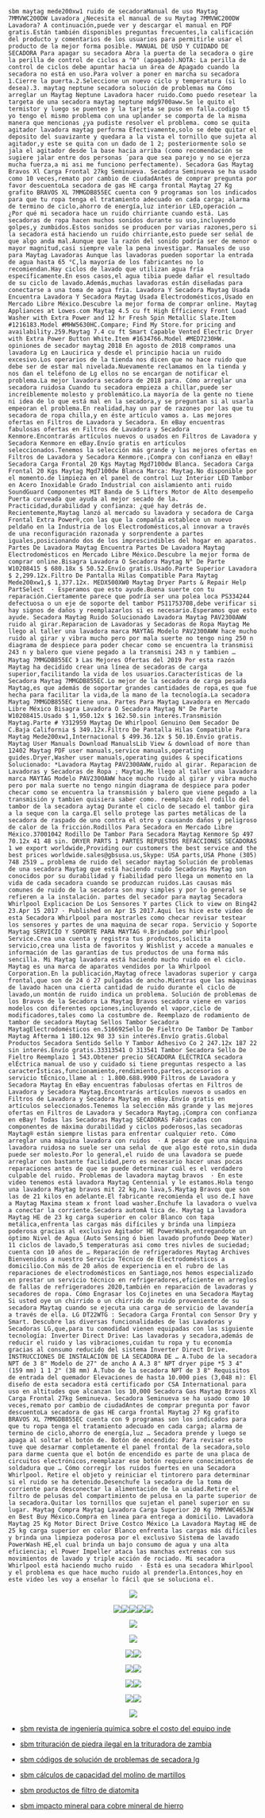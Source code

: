 
```
sbm maytag mede200xw1 ruido de secadoraManual de uso Maytag 7MMVWC200DW Lavadora ¿Necesita el manual de su Maytag 7MMVWC200DW Lavadora? A continuación,puede ver y descargar el manual en PDF gratis.Están también disponibles preguntas frecuentes,la calificación del producto y comentarios de los usuarios para permitirle usar el producto de la mejor forma posible. MANUAL DE USO Y CUIDADO DE SECADORA Para apagar su secadora Abra la puerta de la secadora o gire la perilla de control de ciclos a "0" (apagado).NOTA: La perilla de control de ciclos debe apuntar hacia un área de Apagado cuando la secadora no está en uso.Para volver a poner en marcha su secadora 1.Cierre la puerta.2.Seleccione un nuevo ciclo y temperatura (si lo desea).3. maytag neptune secadora solución de problemas ma Cómo arreglar un Maytag Neptune Lavadora hacer ruido.Como puedo resetear la targeta de una secadora maytag neptune mdg9700aww.Se le quito el termistor y luego se puenteo y la tarjeta se puso en falla.codigo t5 yo tengo el mismo problema con una uplander se comporta de la misma manera que mencionas ¿ya pudiste resolver el problema. como se quita agitador lavadora maytag performa Efectivamente,solo se debe quitar el deposito del suavizante y quedara a la vista el tornillo que sujeta al agitador,y este se quita con un dado de 1 2; posteriormente solo se jala el agitador desde la base hacia arriba (como recomendación se sugiere jalar entre dos personas ´para que sea parejo y no se ejerza mucha fuerza,a mi asi me funciono perfectamente). Secadora Gas Maytag Bravos Xl Carga Frontal 27kg Seminueva. Secadora Seminueva se ha usado como 10 veces,remato por cambio de ciudadAntes de comprar pregunta por favor descuentoLa secadora de gas HE carga frontal Maytag 27 Kg grafito BRAVOS XL 7MMGDB855EC cuenta con 9 programas son los indicados para que tu ropa tenga el tratamiento adecuado en cada carga; alarma de termino de ciclo,ahorro de energía,luz interior LED,operación … ¿Por qué mi secadora hace un ruido chirriante cuando está. Las secadoras de ropa hacen muchos sonidos durante su uso,incluyendo golpes,y zumbidos.Estos sonidos se producen por varias razones,pero si la secadora está haciendo un ruido chirriante,esto puede ser señal de que algo anda mal.Aunque que la razón del sonido podría ser de menor o mayor magnitud,casi siempre vale la pena investigar. Manuales de uso para Maytag Lavadoras Aunque las lavadoras pueden soportar la entrada de agua hasta 65 °C,la mayoría de los fabricantes no lo recomiendan.Hay ciclos de lavado que utilizan agua fría específicamente.En esos casos,el agua tibia puede dañar el resultado de su ciclo de lavado.Además,muchas lavadoras están diseñadas para conectarse a una toma de agua fría. Lavadora Y Secadora Maytag Usada Encuentra Lavadora Y Secadora Maytag Usada Electrodomésticos,Usado en Mercado Libre México.Descubre la mejor forma de comprar online. Maytag Appliances at Lowes.com Maytag 4.5 cu ft High Efficiency Front Load Washer with Extra Power and 12 hr Fresh Spin Metallic Slate.Item #1216183.Model #MHW5630HC.Compare; Find My Store.for pricing and availability.259.Maytag 7.4 cu ft Smart Capable Vented Electric Dryer with Extra Power Button White.Item #1634766.Model #MED7230HW. opiniones de secador maytag 2018 En agosto de 2018 compramos una lavadora Lg en Laucirica y desde el principio hacia un ruido excesivo.Los operarios de la tienda nos dicen que no hace ruido que debe ser de estar mal nivelada.Nuevamente reclamamos en la tienda y nos dan el teléfono de Lg ellos no se encargan de notificar el problema.La mejor lavadora secadora de 2018 para. Cómo arreglar una secadora ruidosa Cuando tu secadora empieza a chillar,puede ser increíblemente molesto y problemático.La mayoría de la gente no tiene ni idea de lo que está mal en la secadora,y se preguntan si al usarla empeoran el problema.En realidad,hay un par de razones por las que tu secadora de ropa chilla,y en éste artículo vamos a. Las mejores ofertas en Filtros de Lavadora y Secadora. En eBay encuentras fabulosas ofertas en Filtros de Lavadora y Secadora Kenmore.Encontrarás artículos nuevos o usados en Filtros de Lavadora y Secadora Kenmore en eBay.Envío gratis en artículos seleccionados.Tenemos la selección más grande y las mejores ofertas en Filtros de Lavadora y Secadora Kenmore.¡Compra con confianza en eBay! Secadora Carga Frontal 20 Kgs Maytag Mgd7100dw Blanca. Secadora Carga Frontal 20 Kgs Maytag Mgd7100dw Blanca Marca: Maytag.No disponible por el momento.de limpieza en el panel de control Luz Interior LED Tambor en Acero Inoxidable Grado Industrial con aislamiento anti ruido SoundGuard Componentes MIT Banda de 5 Lifters Motor de Alto desempeño Puerta curveada que ayuda al mejor secado de la. Practicidad,durabilidad y confianza: ¿qué hay detrás de. Recientemente,Maytag lanzó al mercado su lavadora y secadora de Carga Frontal Extra Power®,con las que la compañía establece un nuevo peldaño en la Industria de los Electrodomésticos,al innovar a través de una reconfiguración razonada y sorprendente a partes iguales,posicionando dos de los imprescindibles del hogar en aparatos. Partes De Lavadora Maytag Encuentra Partes De Lavadora Maytag Electrodomésticos en Mercado Libre México.Descubre la mejor forma de comprar online.Bisagra Lavadora O Secadora Maytag N° De Parte W10208415 $ 680.18x $ 50.52.Envío gratis.Usado.Parte Superior Lavadora $ 2,299.12x.Filtro De Pantalla Hilas Compatible Para Maytag Mede200xw1,$ 1,377.12x. MEDX500XW0 Maytag Dryer Parts & Repair Help PartSelect  · Esperamos que esto ayude.Buena suerte con tu reparación.Ciertamente parece que podría ser una polea loca PS334244 defectuosa o un eje de soporte del tambor PS11753708,debe verificar si hay signos de daños y reemplazarlos si es necesario.Esperamos que esto ayude. Secadora Maytag Ruido Solucionado Lavadora Maytag PAV2300AWW ruido al girar.Reparacion de Lavadoras y Secadoras de Ropa Maytag Me llego al taller una lavadora marca MAYTAG Modelo PAV2300AWW hace mucho ruido al girar y vibra mucho pero por mala suerte no tengo ning 250 n diagrama de despiece para poder checar como se encuentra la transmisi 243 n y balero que viene pegado a la transmisi 243 n y tambien … Maytag 7MMGDB855EC 》 Las Mejores Ofertas del 2019 Por esta razón Maytag ha decidido crear una línea de secadoras de carga superior,facilitando la vida de los usuarios.Características de la Secadora Maytag 7MMGDB855EC.Lo mejor de la secadora de carga pesada Maytag,es que además de soportar grandes cantidades de ropa,es que fue hecha para facilitar la vida,de la mano de la tecnología.La secadora Maytag 7MMGDB855EC tiene una. Partes Para Maytag Lavadora en Mercado Libre México Bisagra Lavadora O Secadora Maytag N° De Parte W10208415.Usado $ 1,950.12x $ 162.50.sin interés.Transmisión Maytag.Parte # Y312959 Maytag De Whirlpool Genuino Oem Secador De C.Baja California $ 349.12x.Filtro De Pantalla Hilas Compatible Para Maytag Mede200xw1,Internacional $ 499.36.12x $ 50.10.Envío gratis. Maytag User Manuals Download ManualsLib View & download of more than 12402 Maytag PDF user manuals,service manuals,operating guides.Dryer,Washer user manuals,operating guides & specifications Solucionado: *Lavadora Maytag PAV2300AWW,ruido al girar. Reparacion de Lavadoras y Secadoras de Ropa ; Maytag.Me llego al taller una lavadora marca MAYTAG Modelo PAV2300AWW hace mucho ruido al girar y vibra mucho pero por mala suerte no tengo ningún diagrama de despiece para poder checar como se encuentra la transmisión y balero que viene pegado a la transmisión y tambien quisiera saber como. reemplazo del rodillo del tambor de la secadora aytag Durante el ciclo de secado el tambor gira a la seque con la carga.El sello protege las partes metálicas de la secadora de raspado de uno contra el otro y causando daños y peligroso de calor de la fricción.Rodillos Para Secadora en Mercado Libre México.37001042 Rodillo De Tambor Para Secadora Maytag Kenmore Sp 497 70.12x 41 48 sin. DRYER PARTS 1 PARTES REPUESTOS REFACCIONES SECADORAS 1 we export worldwide,Providing our customers the best service and the best prices worldwide.sales@gbsusa.us,Skype: USA parts,USA Phone (305) 748 2519 … problema de ruido del secador maytag Solución de problemas de una secadora Maytag que está haciendo ruido Secadoras Maytag son conocidos por su durabilidad y fiabilidad pero llega un momento en la vida de cada secadora cuando se produzcan ruidos.Las causas más comunes de ruido de la secadora son muy simples y por lo general se refieren a la instalación. partes del secador para maytag Secadora Whirlpool Explicacion De Los Sensores Y partes Click to view on Bing42 23.Apr 15 2017 · Published on Apr 15 2017.Aqui les hice este video de esta Secadora Whirlpool para mostrarles como checar revisar testear los sensores y partes de una maquina de secar ropa. Servicio y Soporte Maytag SERVICIO Y SOPORTE PARA MAYTAG ®.Brindado por Whirlpool Service.Crea una cuenta y registra tus productos,solicita servicio,crea una lista de favoritos y Wishlist y accede a manuales e información de las garantías de tus productos de una forma más sencilla. Mi Maytag lavadora está haciendo mucho ruido en el ciclo. Maytag es una marca de aparatos vendidos por la Whirlpool Corporation.En la publicación,Maytag ofrece lavadoras superior y carga frontal,que son de 24 ó 27 pulgadas de ancho.Mientras que las máquinas de lavado hacen una cierta cantidad de ruido durante el ciclo de lavado,un montón de ruido indica un problema. Solución de problemas de los Bravos de la Secadora La Maytag Bravos secadora viene en varios modelos con diferentes opciones,incluyendo el vapor,ciclo de modificadores,tales como la costumbre de. Reemplazo de rodamiento de tambor de secadora Maytag Sellos Tambor Secadora MaytagElectrodomésticos en.516692Sello De Fieltro De Tambor De Tambor Maytag Afterma 1 180.12x 98 33 sin interés.Envío gratis.Global Productos Secadora Sentido Sello Y Tambor Adhesivo Co 2 247.12x 187 22 sin interés.Envío gratis.33313541 O 313541 Tambor Secadora Sello De Fieltro Reemplazo 1 543.Obtener precio SECADORA ELÉCTRICA secadora elÉctrica manual de uso y cuidado si tiene preguntas respecto a las caracterÍsticas,funcionamiento,rendimiento,partes,accesorios o servicio tÉcnico,llame al : 1.800.688.9900 Filtros de Lavadora y Secadora Maytag En eBay encuentras fabulosas ofertas en Filtros de Lavadora y Secadora Maytag.Encontrarás artículos nuevos o usados en Filtros de Lavadora y Secadora Maytag en eBay.Envío gratis en artículos seleccionados.Tenemos la selección más grande y las mejores ofertas en Filtros de Lavadora y Secadora Maytag.¡Compra con confianza en eBay! Todas las Secadoras Maytag SECADORAS Fabricadas con componentes de máxima durabilidad y ciclos poderosos,las secadoras Maytag® están siempre listas para enfrentar cualquier reto. Cómo arreglar una máquina lavadora con ruidos  · A pesar de que una máquina lavadora ruidosa no suele ser una señal de que algo esté roto,sin duda puede ser molesto.Por lo general,el ruido de una lavadora se puede arreglar con bastante facilidad,pero es necesario hacer unas pocas reparaciones antes de que se puede determinar cuál es el verdadero culpable del ruido. Problemas de lavadora maytag bravos  · En este video tenemos está lavadora Maytag Centennial y le estamos.Hola tengo una lavadora Maytag bravos mit 22 kg,no lava,S.Maytag Bravos que son las de 21 kilos en adelante.El fabricante recomienda el uso de.I have a Maytag Maxima steam x front load washer.Enchufe la lavadora o vuelva a conectar la corriente.Secadora automÁ tica de. Maytag La lavadora Maytag HE de 23 kg carga superior en color Blanco con tapa metálica,enfrenta las cargas más difíciles y brinda una limpieza poderosa gracias al exclusivo Agitador HE PowerWash,entregandote un óptimo Nivel de Agua (Auto Sensing ó bien lavado profundo Deep Water) 11 ciclos de lavado,5 temperaturas asi como tres nivles de suciedad; cuenta con 10 años de … Reparación de refrigeradores Maytag Archives Bienvenidos a nuestro Servicio Técnico de Electrodomésticos a domicilio.Con más de 20 años de experiencia en el rubro de las reparaciones de electrodomésticos en Santiago,nos hemos especializado en prestar un servicio técnico en refrigeradores,eficiente en arreglos de fallas de refrigeradores 2020,también en reparación de lavadoras y secadores de ropa. Cómo Engrasar los Cojinetes en una Secadora Maytag Si usted oye un chirrido o un chirrido de ruido proveniente de su secadora Maytag cuando se ejecuta una carga de servicio de lavandería a través de ella. LG DT22WTG : Secadora Carga Frontal con Sensor Dry y Smart. Descubre las diversas funcionalidades de las Lavadoras y Secadoras LG,que,para tu comodidad vienen equipadas con las siguiente tecnología: Inverter Direct Drive: Las lavadoras y secadora,además de reducir el ruido y las vibraciones,cuidan tu ropa y tu economía gracias al consumo reducido del sistema Inverter Direct Drive. INSTRUCCIONES DE INSTALACIÓN DE LA SECADORA DE … A.Tubo de la secadora NPT de 3 8" Modelo de 27" de ancho A A.3 8" NPT dryer pipe *5 3 4" (159 mm) 1 1 2" (38 mm) A.Tubo de la secadora NPT de 3 8" Requisitos de entrada del quemador Elevaciones de hasta 10.000 pies (3,048 m): El diseño de esta secadora está certificado por CSA International para uso en altitudes que alcanzan los 10,000 Secadora Gas Maytag Bravos Xl Carga Frontal 27kg Seminueva. Secadora Seminueva se ha usado como 10 veces,remato por cambio de ciudadAntes de comprar pregunta por favor descuentoLa secadora de gas HE carga frontal Maytag 27 Kg grafito BRAVOS XL 7MMGDB855EC cuenta con 9 programas son los indicados para que tu ropa tenga el tratamiento adecuado en cada carga; alarma de termino de ciclo,ahorro de energía,luz … Secadora prende y luego se apaga al soltar el botón de. Botón de encendido: Para revisar esto tuve que desarmar completamente el panel frontal de la secadora,solo para darme cuenta que el botón de encendido es parte de una placa de circuitos electrónicos,reemplazar ese botón requiere conocimientos de soldadura que … Cómo corregir los ruidos fuertes en una Secadora Whirlpool. Retire el objeto y reiniciar el tintorero para determinar si el ruido se ha detenido.Desenchufe la secadora de la toma de corriente para desconectar la alimentación de la unidad.Retire el filtro de pelusas del compartimiento de pelusa en la parte superior de la secadora.Quitar los tornillos que sujetan el panel superior en su lugar. Maytag Compra Maytag Lavadora Carga Superior 20 Kg 7MMVWC465JW en Best Buy México.Compra en linea para entrega a domicilio. Lavadora Maytag 25 Kg Motor Direct Drive Costco México La Lavadora Maytag HE de 25 kg carga superior en color Blanco enfrenta las cargas más difíciles y brinda una limpieza poderosa por el exclusivo Sistema de lavado PowerWash HE,el cual brinda un bajo consumo de agua y una alta eficiencia; el Power Impeller ataca las manchas extremas con sus movimientos de lavado y triple acción de rociado. Mi secadora Whirlpool está haciendo mucho ruido  · Está es una secadora Whirlpool y el problema es que hace mucho ruido al prenderla.Entonces,hoy en este video les voy a enseñar lo fácil que se soluciona el. 
```

<div align="center">

<a href="https://es-crusher.shibang-china.com/github&k=sbm+maytag+mede200xw1+ruido+de+secadora"><img src="https://static.shibang-china.com/es/crusher/logo.jpg"></a>

<a href="https://es-crusher.shibang-china.com/github&k=sbm+maytag+mede200xw1+ruido+de+secadora"><img src="https://static.shibang-china.com/es/crusher/index.jpg"></a><a href="https://es-crusher.shibang-china.com/material.htmlgithub&k=sbm+maytag+mede200xw1+ruido+de+secadora"><img src="https://static.shibang-china.com/es/crusher/material.jpg"></a><a href="https://es-crusher.shibang-china.com/application.htmlgithub&k=sbm+maytag+mede200xw1+ruido+de+secadora"><img src="https://static.shibang-china.com/es/crusher/application.jpg"></a><a href="https://es-crusher.shibang-china.com/aboutus.htmlgithub&k=sbm+maytag+mede200xw1+ruido+de+secadora"><img src="https://static.shibang-china.com/es/crusher/aboutus.jpg"></a><a href="https://es-crusher.shibang-china.com/contact.htmlgithub&k=sbm+maytag+mede200xw1+ruido+de+secadora"><img src="https://static.shibang-china.com/es/crusher/contact.jpg"></a>

<a href="https://es-crusher.shibang-china.com/github&k=sbm+maytag+mede200xw1+ruido+de+secadora"><img src="https://static.shibang-china.com/es/crusher/banner.jpg"></a>

<a href="https://swt.shibang-china.com/github&k=sbm+maytag+mede200xw1+ruido+de+secadora"><img src="https://static.shibang-china.com/es/crusher/text.jpg"></a>

<a href="https://swt.shibang-china.com/github&k=sbm+maytag+mede200xw1+ruido+de+secadora"><img src="https://static.shibang-china.com/es/crusher/chat.jpg"></a><a href="https://es-crusher.shibang-china.com/contact.htmlgithub&k=sbm+maytag+mede200xw1+ruido+de+secadora"><img src="https://static.shibang-china.com/es/crusher/message.jpg"></a>

<a href="https://es-crusher.shibang-china.com/products/pe.htmlgithub&k=sbm+maytag+mede200xw1+ruido+de+secadora"><img src="https://static.shibang-china.com/es/crusher/pe.jpg"></a><a href="https://es-crusher.shibang-china.com/products/pf.htmlgithub&k=sbm+maytag+mede200xw1+ruido+de+secadora"><img src="https://static.shibang-china.com/es/crusher/pf.jpg"></a>

<a href="https://es-crusher.shibang-china.com/products/hpt.htmlgithub&k=sbm+maytag+mede200xw1+ruido+de+secadora"><img src="https://static.shibang-china.com/es/crusher/hpt.jpg"></a><a href="https://es-crusher.shibang-china.com/products/vsi.htmlgithub&k=sbm+maytag+mede200xw1+ruido+de+secadora"><img src="https://static.shibang-china.com/es/crusher/vsi.jpg"></a>

<a href="https://es-crusher.shibang-china.com/products/klv.htmlgithub&k=sbm+maytag+mede200xw1+ruido+de+secadora"><img src="https://static.shibang-china.com/es/crusher/klv.jpg"></a><a href="https://es-crusher.shibang-china.com/products/portable.htmlgithub&k=sbm+maytag+mede200xw1+ruido+de+secadora"><img src="https://static.shibang-china.com/es/crusher/portable.jpg"></a>

<a href="https://swt.shibang-china.com/github&k=sbm+maytag+mede200xw1+ruido+de+secadora"><img src="https://static.shibang-china.com/es/crusher/case.jpg"></a>

</div>


* [sbm revista de ingeniería química sobre el costo del equipo inde](sbm%20revista%20de%20ingenier%C3%ADa%20qu%C3%ADmica%20sobre%20el%20costo%20del%20equipo%20inde.md)

* [sbm trituración de piedra ilegal en la trituradora de zambia](sbm%20trituraci%C3%B3n%20de%20piedra%20ilegal%20en%20la%20trituradora%20de%20zambia.md)

* [sbm códigos de solución de problemas de secadora lg](sbm%20c%C3%B3digos%20de%20soluci%C3%B3n%20de%20problemas%20de%20secadora%20lg.md)

* [sbm cálculos de capacidad del molino de martillos](sbm%20c%C3%A1lculos%20de%20capacidad%20del%20molino%20de%20martillos.md)

* [sbm productos de filtro de diatomita](sbm%20productos%20de%20filtro%20de%20diatomita.md)

* [sbm impacto mineral para cobre mineral de hierro](sbm%20impacto%20mineral%20para%20cobre%20mineral%20de%20hierro.md)